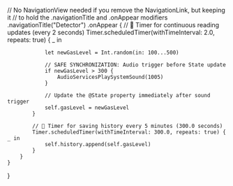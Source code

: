    // No NavigationView needed if you remove the NavigationLink, but keeping it
        // to hold the .navigationTitle and .onAppear modifiers
        .navigationTitle("Detector")
        .onAppear {
            // 🔹 Timer for continuous reading updates (every 2 seconds)
            Timer.scheduledTimer(withTimeInterval: 2.0, repeats: true) { _ in
                
                let newGasLevel = Int.random(in: 100...500)
                
                // SAFE SYNCHRONIZATION: Audio trigger before State update
                if newGasLevel > 300 {
                    AudioServicesPlaySystemSound(1005)
                }
                
                // Update the @State property immediately after sound trigger
                self.gasLevel = newGasLevel
            }
            
            // 🔹 Timer for saving history every 5 minutes (300.0 seconds)
            Timer.scheduledTimer(withTimeInterval: 300.0, repeats: true) { _ in
                self.history.append(self.gasLevel)
            }
        }
    }
}
